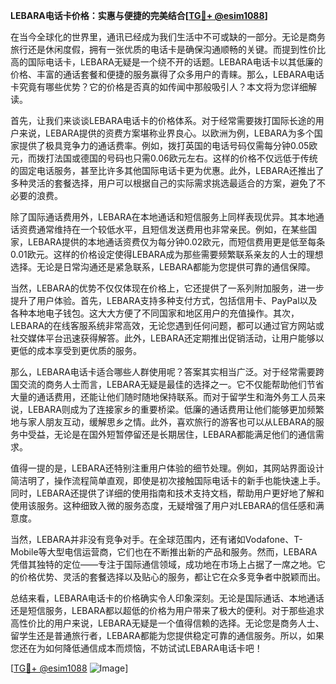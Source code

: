 **LEBARA电话卡价格：实惠与便捷的完美结合[[TG💪+ @esim1088](https://t.me/s/esim1088)]**

在当今全球化的世界里，通讯已经成为我们生活中不可或缺的一部分。无论是商务旅行还是休闲度假，拥有一张优质的电话卡是确保沟通顺畅的关键。而提到性价比高的国际电话卡，LEBARA无疑是一个绕不开的话题。LEBARA电话卡以其低廉的价格、丰富的通话套餐和便捷的服务赢得了众多用户的青睐。那么，LEBARA电话卡究竟有哪些优势？它的价格是否真的如传闻中那般吸引人？本文将为您详细解读。

首先，让我们来谈谈LEBARA电话卡的价格体系。对于经常需要拨打国际长途的用户来说，LEBARA提供的资费方案堪称业界良心。以欧洲为例，LEBARA为多个国家提供了极具竞争力的通话费率。例如，拨打英国的电话号码仅需每分钟0.05欧元，而拨打法国或德国的号码也只需0.06欧元左右。这样的价格不仅远低于传统的固定电话服务，甚至比许多其他国际电话卡更为优惠。此外，LEBARA还推出了多种灵活的套餐选择，用户可以根据自己的实际需求挑选最适合的方案，避免了不必要的浪费。

除了国际通话费用外，LEBARA在本地通话和短信服务上同样表现优异。其本地通话资费通常维持在一个较低水平，且短信发送费用也非常亲民。例如，在某些国家，LEBARA提供的本地通话资费仅为每分钟0.02欧元，而短信费用更是低至每条0.01欧元。这样的价格设定使得LEBARA成为那些需要频繁联系亲友的人士的理想选择。无论是日常沟通还是紧急联系，LEBARA都能为您提供可靠的通信保障。

当然，LEBARA的优势不仅仅体现在价格上，它还提供了一系列附加服务，进一步提升了用户体验。首先，LEBARA支持多种支付方式，包括信用卡、PayPal以及各种本地电子钱包。这大大方便了不同国家和地区用户的充值操作。其次，LEBARA的在线客服系统非常高效，无论您遇到任何问题，都可以通过官方网站或社交媒体平台迅速获得解答。此外，LEBARA还定期推出促销活动，让用户能够以更低的成本享受到更优质的服务。

那么，LEBARA电话卡适合哪些人群使用呢？答案其实相当广泛。对于经常需要跨国交流的商务人士而言，LEBARA无疑是最佳的选择之一。它不仅能帮助他们节省大量的通话费用，还能让他们随时随地保持联系。而对于留学生和海外务工人员来说，LEBARA则成为了连接家乡的重要桥梁。低廉的通话费用让他们能够更加频繁地与家人朋友互动，缓解思乡之情。此外，喜欢旅行的游客也可以从LEBARA的服务中受益，无论是在国外短暂停留还是长期居住，LEBARA都能满足他们的通信需求。

值得一提的是，LEBARA还特别注重用户体验的细节处理。例如，其网站界面设计简洁明了，操作流程简单直观，即使是初次接触国际电话卡的新手也能快速上手。同时，LEBARA还提供了详细的使用指南和技术支持文档，帮助用户更好地了解和使用该服务。这种细致入微的服务态度，无疑增强了用户对LEBARA的信任感和满意度。

当然，LEBARA并非没有竞争对手。在全球范围内，还有诸如Vodafone、T-Mobile等大型电信运营商，它们也在不断推出新的产品和服务。然而，LEBARA凭借其独特的定位——专注于国际通信领域，成功地在市场上占据了一席之地。它的价格优势、灵活的套餐选择以及贴心的服务，都让它在众多竞争者中脱颖而出。

总结来看，LEBARA电话卡的价格确实令人印象深刻。无论是国际通话、本地通话还是短信服务，LEBARA都以超低的价格为用户带来了极大的便利。对于那些追求高性价比的用户来说，LEBARA无疑是一个值得信赖的选择。无论您是商务人士、留学生还是普通旅行者，LEBARA都能为您提供稳定可靠的通信服务。所以，如果您还在为如何降低通信成本而烦恼，不妨试试LEBARA电话卡吧！

[[TG💪+ @esim1088](https://t.me/s/esim1088) ![Image](https://i.postimg.cc/4NQfJmqS/Snipaste-2025-05-13-00-14-12.png)]